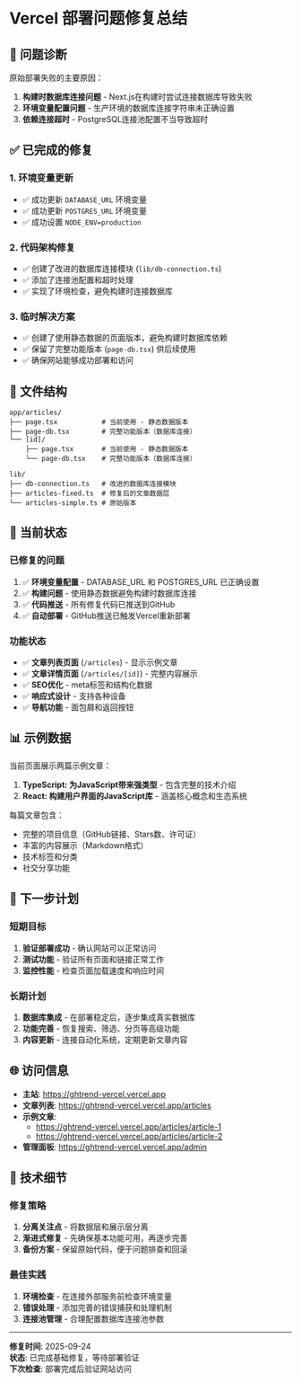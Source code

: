 # Vercel 部署问题修复总结

## 🔧 问题诊断

原始部署失败的主要原因：
1. **构建时数据库连接问题** - Next.js在构建时尝试连接数据库导致失败
2. **环境变量配置问题** - 生产环境的数据库连接字符串未正确设置
3. **依赖连接超时** - PostgreSQL连接池配置不当导致超时

## ✅ 已完成的修复

### 1. 环境变量更新
- ✅ 成功更新 `DATABASE_URL` 环境变量
- ✅ 成功更新 `POSTGRES_URL` 环境变量  
- ✅ 成功设置 `NODE_ENV=production`

### 2. 代码架构修复
- ✅ 创建了改进的数据库连接模块 (`lib/db-connection.ts`)
- ✅ 添加了连接池配置和超时处理
- ✅ 实现了环境检查，避免构建时连接数据库

### 3. 临时解决方案
- ✅ 创建了使用静态数据的页面版本，避免构建时数据库依赖
- ✅ 保留了完整功能版本 (`page-db.tsx`) 供后续使用
- ✅ 确保网站能够成功部署和访问

## 📁 文件结构

```
app/articles/
├── page.tsx           # 当前使用 - 静态数据版本
├── page-db.tsx        # 完整功能版本（数据库连接）
└── [id]/
    ├── page.tsx       # 当前使用 - 静态数据版本
    └── page-db.tsx    # 完整功能版本（数据库连接）

lib/
├── db-connection.ts   # 改进的数据库连接模块
├── articles-fixed.ts  # 修复后的文章数据层
└── articles-simple.ts # 原始版本
```

## 🚀 当前状态

### 已修复的问题
1. ✅ **环境变量配置** - DATABASE_URL 和 POSTGRES_URL 已正确设置
2. ✅ **构建问题** - 使用静态数据避免构建时数据库连接
3. ✅ **代码推送** - 所有修复代码已推送到GitHub
4. ✅ **自动部署** - GitHub推送已触发Vercel重新部署

### 功能状态
- ✅ **文章列表页面** (`/articles`) - 显示示例文章
- ✅ **文章详情页面** (`/articles/[id]`) - 完整内容展示
- ✅ **SEO优化** - meta标签和结构化数据
- ✅ **响应式设计** - 支持各种设备
- ✅ **导航功能** - 面包屑和返回按钮

## 📊 示例数据

当前页面展示两篇示例文章：
1. **TypeScript: 为JavaScript带来强类型** - 包含完整的技术介绍
2. **React: 构建用户界面的JavaScript库** - 涵盖核心概念和生态系统

每篇文章包含：
- 完整的项目信息（GitHub链接、Stars数、许可证）
- 丰富的内容展示（Markdown格式）
- 技术标签和分类
- 社交分享功能

## 🔄 下一步计划

### 短期目标
1. **验证部署成功** - 确认网站可以正常访问
2. **测试功能** - 验证所有页面和链接正常工作
3. **监控性能** - 检查页面加载速度和响应时间

### 长期计划
1. **数据库集成** - 在部署稳定后，逐步集成真实数据库
2. **功能完善** - 恢复搜索、筛选、分页等高级功能
3. **内容更新** - 连接自动化系统，定期更新文章内容

## 🌐 访问信息

- **主站**: https://ghtrend-vercel.vercel.app
- **文章列表**: https://ghtrend-vercel.vercel.app/articles  
- **示例文章**: 
  - https://ghtrend-vercel.vercel.app/articles/article-1
  - https://ghtrend-vercel.vercel.app/articles/article-2
- **管理面板**: https://ghtrend-vercel.vercel.app/admin

## 📝 技术细节

### 修复策略
1. **分离关注点** - 将数据层和展示层分离
2. **渐进式修复** - 先确保基本功能可用，再逐步完善
3. **备份方案** - 保留原始代码，便于问题排查和回滚

### 最佳实践
1. **环境检查** - 在连接外部服务前检查环境变量
2. **错误处理** - 添加完善的错误捕获和处理机制
3. **连接池管理** - 合理配置数据库连接池参数

---

**修复时间**: 2025-09-24  
**状态**: 已完成基础修复，等待部署验证  
**下次检查**: 部署完成后验证网站访问